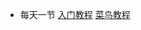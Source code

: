 * 每天一节
[入门教程](https://www.zhihu.com/question/466080367/answer/2304713833)
[菜鸟教程](https://www.runoob.com/go/go-tutorial.html)

